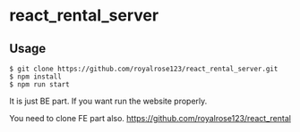 # react_rental_server

## Usage

```
$ git clone https://github.com/royalrose123/react_rental_server.git
$ npm install
$ npm run start
```

It is just BE part. If you want run the website properly. 

You need to clone FE part also. https://github.com/royalrose123/react_rental
